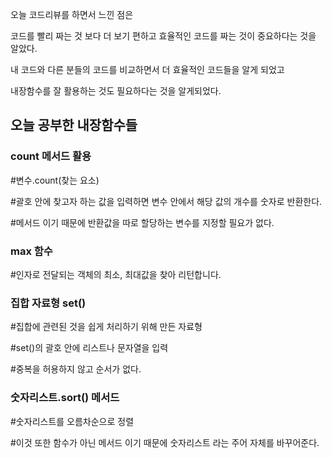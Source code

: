 오늘 코드리뷰를 하면서 느낀 점은

코드를 빨리 짜는 것 보다 더 보기 편하고 효율적인 코드를 짜는 것이 중요하다는 것을 알았다.

내 코드와 다른 분들의 코드를 비교하면서 더 효율적인 코드들을 알게 되었고

내장함수를 잘 활용하는 것도 필요하다는 것을 알게되었다.

## 오늘 공부한 내장함수들

### count 메서드 활용

#변수.count(찾는 요소)

#괄호 안에 찾고자 하는 값을 입력하면 변수 안에서 해당 값의 개수를 숫자로 반환한다.

#메서드 이기 때문에 반환값을 따로 할당하는 변수를 지정할 필요가 없다.

### max 함수

#인자로 전달되는 객체의 최소, 최대값을 찾아 리턴합니다.

### 집합 자료형 set()

#집합에 관련된 것을 쉽게 처리하기 위해 만든 자료형

#set()의 괄호 안에 리스트나 문자열을 입력

#중복을 허용하지 않고 순서가 없다.

### 숫자리스트.sort() 메서드

#숫자리스트를 오름차순으로 정렬

#이것 또한 함수가 아닌 메서드 이기 때문에 숫자리스트 라는 주어 자체를 바꾸어준다.
